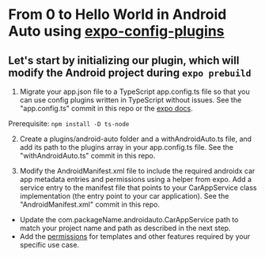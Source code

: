 # From 0 to Hello World in Android Auto using [expo-config-plugins](https://docs.expo.dev/config-plugins/introduction/)

## Let's start by initializing our plugin, which will modify the Android project during ```expo prebuild```

1. Migrate your app.json file to a TypeScript app.config.ts file so that you can use config plugins written in TypeScript without issues. See the "app.config.ts" commit in this repo or the [expo docs](https://docs.expo.dev/guides/typescript/).

Prerequisite:
```npm install -D ts-node```

2. Create a plugins/android-auto folder and a withAndroidAuto.ts file, and add its path to the plugins array in your app.config.ts file. See the "withAndroidAuto.ts" commit in this repo.

3. Modify the AndroidManifest.xml file to include the required androidx car app metadata entries and permissions using a helper from expo. Add a service entry to the manifest file that points to your CarAppService class implementation (the entry point to your car application). See the "AndroidManifest.xml" commit in this repo.

  - Update the com.packageName.androidauto.CarAppService path to match your project name and path as described in the next step.
  - Add the [permissions](https://developer.android.com/reference/androidx/car/app/CarAppPermission) for templates and other features required by your specific use case.
